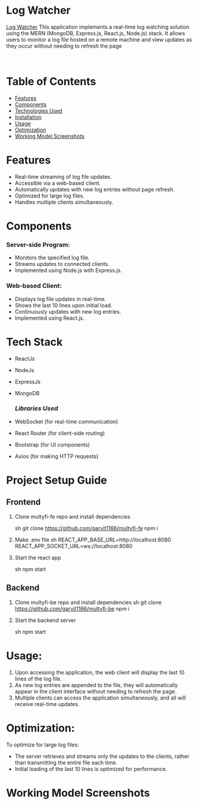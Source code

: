 # Log Watcher

[Log Watcher](/) This application implements a real-time log watching solution using the MERN (MongoDB, Express.js, React.js, Node.js) stack. It allows users to monitor a log file hosted on a remote machine and view updates as they occur without needing to refresh the page

<Br/>

# Table of Contents

- [Features](#features)
- [Components](#components)
- [Technologies Used](#tech-stack)
- [Installation](#setup)
- [Usage](#usage)
- [Optimization](#optimization)
- [Working Model Screenshots]()

<a id="features"></a>

# Features
- Real-time streaming of log file updates.
- Accessible via a web-based client.
- Automatically updates with new log entries without page refresh.
- Optimized for large log files.
- Handles multiple clients simultaneously.

<a id="components"></a>

# Components

### Server-side Program:

- Monitors the specified log file.
- Streams updates to connected clients.
- Implemented using Node.js with Express.js.

### Web-based Client:

- Displays log file updates in real-time.
- Shows the last 10 lines upon initial load.
- Continuously updates with new log entries.
- Implemented using React.js.

<a id="tech-stack"></a>

# Tech Stack

- ReactJs
- NodeJs
- ExpressJs
- MongoDB

    ### *Libraries Used*

- WebSocket (for real-time communication)
- React Router (for client-side routing)
- Bootstrap (for UI components)
- Axios (for making HTTP requests)

<a id="setup"></a>

# Project Setup Guide

## Frontend

1. Clone multyfi-fe repo and install dependencies

   sh
   git clone https://github.com/garvit1166/multyfi-fe
   npm i
   

2. Make .env file
    sh
    REACT_APP_BASE_URL=http://localhost:8080
    REACT_APP_SOCKET_URL=ws://localhost:8080
    

3. Start the react app

   sh
   npm start
   

## Backend

1. Clone multyfi-be repo and install dependencies
   sh
   git clone https://github.com/garvit1166/multyfi-be
   npm i
   
2. Start the backend server

   sh
   npm start
   
<a id="usage"></a>

# Usage:
1. Upon accessing the application, the web client will display the last 10 lines of the log file.
2. As new log entries are appended to the file, they will automatically appear in the client interface without needing to refresh the page.
3. Multiple clients can access the application simultaneously, and all will receive real-time updates.

<a id="optimization"></a>

# Optimization:

To optimize for large log files:

- The server retrieves and streams only the updates to the clients, rather than transmitting the entire file each time.
- Initial loading of the last 10 lines is optimized for performance.

<a id="working-model-ss"></a>

# Working Model Screenshots